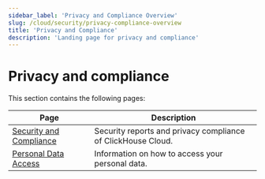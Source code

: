 ```yaml
---
sidebar_label: 'Privacy and Compliance Overview'
slug: /cloud/security/privacy-compliance-overview
title: 'Privacy and Compliance'
description: 'Landing page for privacy and compliance'
---
```


# Privacy and compliance

This section contains the following pages:

| Page                                                                       | Description                                                  |
|----------------------------------------------------------------------------|--------------------------------------------------------------|
| [Security and Compliance](/cloud/security/security-and-compliance) | Security reports and privacy compliance of ClickHouse Cloud. |
| [Personal Data Access](/cloud/security/personal-data-access)       | Information on how to access your personal data.             |
